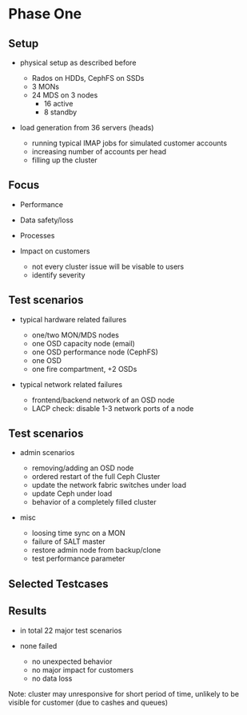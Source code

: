 <!-- .slide: data-state="section-break" id="section-break-7" data-timing="10s" -->
# Phase One


<!-- .slide: data-state="normal" id="phase-one-1" data-timing="20s" data-menu-title="PoC Phase One Setup" -->
## Setup

* physical setup as described before
  * Rados on HDDs, CephFS on SSDs
  * 3 MONs
  * 24 MDS on 3 nodes
    * 16 active
    * 8 standby

* load generation from 36 servers (heads) 
  * running typical IMAP jobs for simulated customer accounts
  * increasing number of accounts per head
  * filling up the cluster


<!-- .slide: data-state="normal" id="phase-one-2" data-timing="20s" data-menu-title="PoC Phase One Focus" -->
## Focus

* Performance

* Data safety/loss

* Processes

* Impact on customers
  * not every cluster issue will be visable to users
  * identify severity 


<!-- .slide: data-state="normal" id="phase-one-3" data-timing="20s" data-menu-title="PoC Phase One Tests 1" -->
## Test scenarios

* typical hardware related failures
  * one/two MON/MDS nodes
  * one OSD capacity node (email)
  * one OSD performance node (CephFS)
  * one OSD
  * one fire compartment, +2 OSDs

* typical network related failures
  * frontend/backend network of an OSD node
  * LACP check: disable 1-3 network ports of a node


<!-- .slide: data-state="normal" id="phase-one-4" data-timing="20s" data-menu-title="PoC Phase One Tests 2" -->
## Test scenarios

* admin scenarios
  * removing/adding an OSD node
  * ordered restart of the full Ceph Cluster
  * update the network fabric switches under load
  * update Ceph under load
  * behavior of a completely filled cluster

* misc
  * loosing time sync on a MON
  * failure of SALT master
  * restore admin node from backup/clone
  * test performance parameter


<!-- .slide: data-state="normal" id="phase-one-5" data-timing="20s" data-menu-title="PoC Phase One Testscases" -->
## Selected Testcases



<!-- .slide: data-state="normal" id="phase-one-6" data-timing="20s" data-menu-title="PoC Phase One Results" -->
## Results

* in total 22 major test scenarios

* none failed
  * no unexpected behavior
  * no major impact for customers
  * no data loss

Note: cluster may unresponsive for short period of time, unlikely to be visible for customer (due to cashes and queues)
